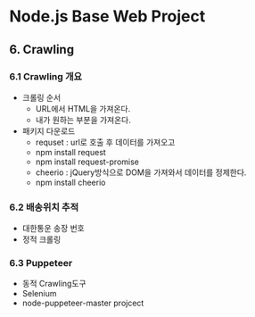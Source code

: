 # Node.js Base Web Project

## 6. Crawling

### 6.1 Crawling 개요
- 크롤링 순서
    - URL에서 HTML을 가져온다.
    - 내가 원하는 부분을 가져온다.
- 패키지 다운로드
    - requset : url로 호출 후 데이터를 가져오고 
    - npm install request
    - npm install request-promise
    - cheerio : jQuery방식으로 DOM을 가져와서 데이터를 정제한다.
    - npm install cheerio

### 6.2 배송위치 추적
- 대한통운 송장 번호
- 정적 크롤링

### 6.3 Puppeteer
- 동적 Crawling도구
- Selenium
- node-puppeteer-master projcect
